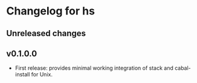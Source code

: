 # Changelog for hs

## Unreleased changes


## v0.1.0.0

  * First release: provides minimal working integration of stack and cabal-install for Unix.
